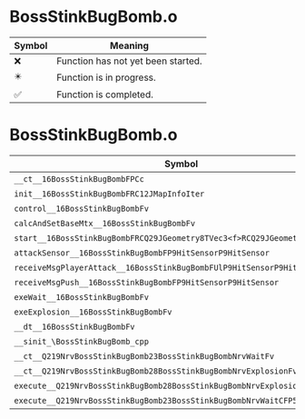 # BossStinkBugBomb.o
| Symbol | Meaning 
| ------------- | ------------- 
| :x: | Function has not yet been started. 
| :eight_pointed_black_star: | Function is in progress. 
| :white_check_mark: | Function is completed. 


# BossStinkBugBomb.o
| Symbol | Decompiled? |
| ------------- | ------------- |
| `__ct__16BossStinkBugBombFPCc` | :x: |
| `init__16BossStinkBugBombFRC12JMapInfoIter` | :x: |
| `control__16BossStinkBugBombFv` | :x: |
| `calcAndSetBaseMtx__16BossStinkBugBombFv` | :x: |
| `start__16BossStinkBugBombFRCQ29JGeometry8TVec3<f>RCQ29JGeometry8TVec3<f>` | :x: |
| `attackSensor__16BossStinkBugBombFP9HitSensorP9HitSensor` | :x: |
| `receiveMsgPlayerAttack__16BossStinkBugBombFUlP9HitSensorP9HitSensor` | :x: |
| `receiveMsgPush__16BossStinkBugBombFP9HitSensorP9HitSensor` | :x: |
| `exeWait__16BossStinkBugBombFv` | :x: |
| `exeExplosion__16BossStinkBugBombFv` | :x: |
| `__dt__16BossStinkBugBombFv` | :x: |
| `__sinit_\BossStinkBugBomb_cpp` | :x: |
| `__ct__Q219NrvBossStinkBugBomb23BossStinkBugBombNrvWaitFv` | :x: |
| `__ct__Q219NrvBossStinkBugBomb28BossStinkBugBombNrvExplosionFv` | :x: |
| `execute__Q219NrvBossStinkBugBomb28BossStinkBugBombNrvExplosionCFP5Spine` | :x: |
| `execute__Q219NrvBossStinkBugBomb23BossStinkBugBombNrvWaitCFP5Spine` | :x: |
